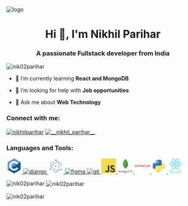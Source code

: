 ![logo](https://github.com/Nik02parihar/Nik02parihar/assets/90378568/54127d22-4e7a-4460-91c2-688e6fa66754)

<h1 align="center">Hi 👋, I'm Nikhil Parihar</h1>
<h3 align="center">A passionate Fullstack developer from India</h3>


<p align="left"> <img src="https://komarev.com/ghpvc/?username=nik02parihar&label=Profile%20views&color=0e75b6&style=flat" alt="nik02parihar" /> </p>

- 🌱 I’m currently learning **React and MongoDB**

- 🤝 I’m looking for help with **Job opportunities**

- 💬 Ask me about **Web Technology**

<h3 align="left">Connect with me:</h3>
<p align="left">
<a href="https://www.linkedin.com/in/nikhil-parihar-834344214/" target="blank"><img align="center" src="https://raw.githubusercontent.com/rahuldkjain/github-profile-readme-generator/master/src/images/icons/Social/linked-in-alt.svg" alt="nikhilparihar" height="30" width="40" /></a>
<a href="https://instagram.com/__nikhil_parihar__" target="blank"><img align="center" src="https://raw.githubusercontent.com/rahuldkjain/github-profile-readme-generator/master/src/images/icons/Social/instagram.svg" alt="__nikhil_parihar__" height="30" width="40" /></a>
</p>

<h3 align="left">Languages and Tools:</h3>
<p align="left"> <a href="https://www.cprogramming.com/" target="_blank" rel="noreferrer"> <img src="https://raw.githubusercontent.com/devicons/devicon/master/icons/c/c-original.svg" alt="c" width="40" height="40"/> </a> <a href="https://www.djangoproject.com/" target="_blank" rel="noreferrer"> <img src="https://cdn.worldvectorlogo.com/logos/django.svg" alt="django" width="40" height="40"/> </a> <a href="https://www.electronjs.org" target="_blank" rel="noreferrer"> <img src="https://raw.githubusercontent.com/devicons/devicon/master/icons/electron/electron-original.svg" alt="electron" width="40" height="40"/> </a> <a href="https://www.figma.com/" target="_blank" rel="noreferrer"> <img src="https://www.vectorlogo.zone/logos/figma/figma-icon.svg" alt="figma" width="40" height="40"/> </a> <a href="https://git-scm.com/" target="_blank" rel="noreferrer"> <img src="https://www.vectorlogo.zone/logos/git-scm/git-scm-icon.svg" alt="git" width="40" height="40"/> </a> <a href="https://developer.mozilla.org/en-US/docs/Web/JavaScript" target="_blank" rel="noreferrer"> <img src="https://raw.githubusercontent.com/devicons/devicon/master/icons/javascript/javascript-original.svg" alt="javascript" width="40" height="40"/> </a> <a href="https://www.mongodb.com/" target="_blank" rel="noreferrer"> <img src="https://raw.githubusercontent.com/devicons/devicon/master/icons/mongodb/mongodb-original-wordmark.svg" alt="mongodb" width="40" height="40"/> </a> <a href="https://www.oracle.com/" target="_blank" rel="noreferrer"> <img src="https://raw.githubusercontent.com/devicons/devicon/master/icons/oracle/oracle-original.svg" alt="oracle" width="40" height="40"/> </a> <a href="https://www.python.org" target="_blank" rel="noreferrer"> <img src="https://raw.githubusercontent.com/devicons/devicon/master/icons/python/python-original.svg" alt="python" width="40" height="40"/> </a> <a href="https://reactjs.org/" target="_blank" rel="noreferrer"> <img src="https://raw.githubusercontent.com/devicons/devicon/master/icons/react/react-original-wordmark.svg" alt="react" width="40" height="40"/> </a> </p>

<p><img align="left" src="https://github-readme-stats.vercel.app/api/top-langs?username=nik02parihar&show_icons=true&locale=en&layout=compact" alt="nik02parihar" /></p>

<p>&nbsp;<img align="center" src="https://github-readme-stats.vercel.app/api?username=nik02parihar&show_icons=true&locale=en" alt="nik02parihar" /></p>

<p><img align="center" src="https://github-readme-streak-stats.herokuapp.com/?user=nik02parihar&" alt="nik02parihar" /></p>
